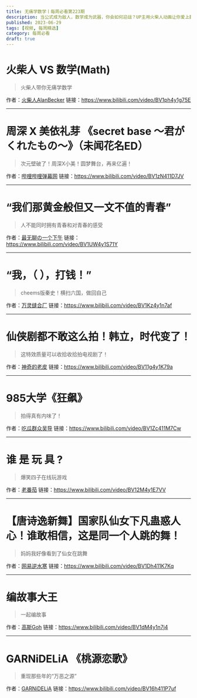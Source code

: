 ```yaml
---
title: 无痛学数学丨每周必看第223期
description: 当公式成为敌人，数学成为武器，你会如何迎战？UP主用火柴人动画让你爱上数学，一起来感受震撼
published: 2023-06-29
tags: [视频, 每周精选]
category: 每周必看
draft: true
---
```


# 火柴人 VS 数学(Math)
> 火柴人带你无痛学数学

作者：[火柴人AlanBecker](https://space.bilibili.com/519253600)
链接：https://www.bilibili.com/video/BV1ph4y1g75E

---

# 周深 X 美依礼芽 《secret base ～君がくれたもの～》（未闻花名ED）
> 次元壁破了！周深X小美！圆梦舞台，再来亿遍！

作者：[哔哩哔哩弹幕网](https://space.bilibili.com/8047632)
链接：https://www.bilibili.com/video/BV1zN411D7JV

---

# “我们那黄金般但又一文不值的青春”
> 人不能同时拥有青春和对青春的感受

作者：[最无聊の一个下午](https://space.bilibili.com/553520460)
链接：https://www.bilibili.com/video/BV1UW4y1S71Y

---

# “我，（        ），打钱！”
> cheems版秦史！横扫六国，做回自己

作者：[万灵缝合厂](https://space.bilibili.com/1123353719)
链接：https://www.bilibili.com/video/BV1Kz4y1n7af

---

# 仙侠剧都不敢这么拍！韩立，时代变了！
> 这特效质量可以收拾收拾拍电视剧了！

作者：[神奇的老皮](https://space.bilibili.com/3380239)
链接：https://www.bilibili.com/video/BV11g4y1K79a

---

# 985大学《狂飙》
> 拍得真有内味了！

作者：[吃瓜群众吴导](https://space.bilibili.com/188855724)
链接：https://www.bilibili.com/video/BV1Zc411M7Cw

---

# 谁  是  玩  具  ?
> 爆笑四子在线玩游戏

作者：[老番茄](https://space.bilibili.com/546195)
链接：https://www.bilibili.com/video/BV12M4y1E7VV

---

# 【唐诗逸新舞】国家队仙女下凡蛊惑人心！谁敢相信，这是同一个人跳的舞！
> 妈妈我好像看到了仙女在跳舞

作者：[网易逆水寒](https://space.bilibili.com/21619102)
链接：https://www.bilibili.com/video/BV1Dh411K7Kq

---

# 编故事大王
> 一起编故事

作者：[高斯Goh](https://space.bilibili.com/3913194)
链接：https://www.bilibili.com/video/BV1dM4y1n7j4

---

# GARNiDELiA 《桃源恋歌》
> 重现那些年的“万恶之源”

作者：[GARNiDELiA](https://space.bilibili.com/110352985)
链接：https://www.bilibili.com/video/BV16h411P7uf

